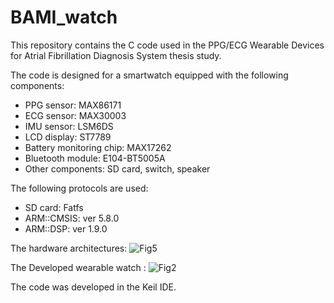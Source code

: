 # BAMI_watch

This repository contains the C code used in the PPG/ECG Wearable Devices for Atrial Fibrillation Diagnosis System thesis study. 

The code is designed for a smartwatch equipped with the following components:
- PPG sensor: MAX86171
- ECG sensor: MAX30003
- IMU sensor: LSM6DS
- LCD display: ST7789
- Battery monitoring chip: MAX17262
- Bluetooth module: E104-BT5005A
- Other components: SD card, switch, speaker

The following protocols are used:
- SD card: Fatfs
- ARM::CMSIS: ver 5.8.0
- ARM::DSP: ver 1.9.0

The hardware architectures:
![Fig5](https://github.com/yongbin98/AF_watch/assets/118417705/7da19fcf-9c2b-4087-8b5c-f6a7bbbdd5fa)

The Developed wearable watch :
![Fig2](https://github.com/yongbin98/AF_watch/assets/118417705/496cf7f0-cb2b-47fb-b8d9-20701114357a)

The code was developed in the Keil IDE.
